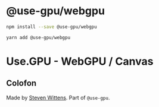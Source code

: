 # @use-gpu/webgpu

```sh
npm install --save @use-gpu/webgpu
```

```sh
yarn add @use-gpu/webgpu
```

# Use.GPU - WebGPU / Canvas


## Colofon

Made by [Steven Wittens](https://acko.net). Part of `@use-gpu`.

